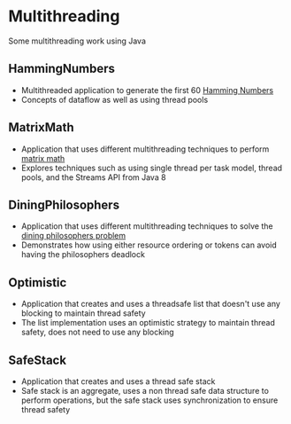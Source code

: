 # Multithreading
Some multithreading work using Java

## HammingNumbers
- Multithreaded application to generate the first 60 [Hamming Numbers](https://en.wikipedia.org/wiki/Regular_number)
- Concepts of dataflow as well as using thread pools

## MatrixMath
- Application that uses different multithreading techniques to perform [matrix math](https://en.wikipedia.org/wiki/Matrix_(mathematics))
- Explores techniques such as using single thread per task model, thread pools, and the Streams API from Java 8

## DiningPhilosophers
- Application that uses different multithreading techniques to solve the [dining philosophers problem](https://en.wikipedia.org/wiki/Dining_philosophers_problem)
- Demonstrates how using either resource ordering or tokens can avoid having the philosophers deadlock

## Optimistic
- Application that creates and uses a threadsafe list that doesn't use any blocking to maintain thread safety
- The list implementation uses an optimistic strategy to maintain thread safety, does not need to use any blocking

## SafeStack
- Application that creates and uses a thread safe stack
- Safe stack is an aggregate, uses a non thread safe data structure to perform operations, but the safe stack uses synchronization to ensure thread safety